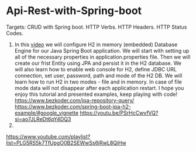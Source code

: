 # Api-Rest-with-Spring-boot
Targets: CRUD with Spring boot. HTTP Verbs. HTTP Headers. HTTP Status Codes. 
1. In this [video](https://youtu.be/9ME94z46fsU?si=CQOBlSaPJBa5AzfF)  we will configure H2 in memory (embedded) Database Engine for our Java Spring Boot application. We will start with setting up all of the necessary properties in application.properties file. Then we will create our frist Entity using JPA and persist it in the H2 database. We will also learn how to enable web console for H2, define JDBC URL connection, set user, password, path and mode of the H2 DB. We will learn how to run H2 in two modes - file and in memory. In case of file mode data will not disappear after each application restart. I hope you enjoy this tutorial and presented examples, keep playing with code!  
https://www.bezkoder.com/jpa-repository-query/
https://www.bezkoder.com/spring-boot-jpa-h2-example/#google_vignette
https://youtu.be/PSrHcCwvfVQ?si=ao7JLReDt6pY4DQ3
3. 
https://www.youtube.com/playlist?list=PLG5RS5k7TfUpgO0B2SEWwSs6jRwL8QiHw
